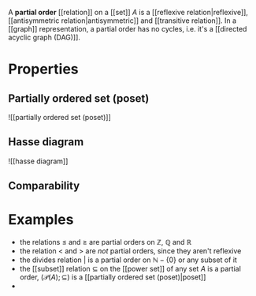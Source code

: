 
A **partial order** [[relation]] on a [[set]] $A$ is a [[reflexive relation|reflexive]], [[antisymmetric relation|antisymmetric]] and [[transitive relation]]. In a [[graph]] representation, a partial order has no cycles, i.e. it's a [[directed acyclic graph (DAG)]].

# Properties

## Partially ordered set (poset)
![[partially ordered set (poset)]]

## Hasse diagram
![[hasse diagram]]

## Comparability
> 




# Examples

- the relations $\leq$ and $\geq$ are partial orders on $\mathbb{Z}$, $\mathbb{Q}$ and $\mathbb{R}$
- the relation $<$ and $>$ are *not* partial orders, since they aren't reflexive
- the divides relation $|$ is a partial order on $\mathbb{N}-\{ 0 \}$ or any subset of it
- the [[subset]] relation $\subseteq$ on the [[power set]] of any set $A$ is a partial order, $(\mathcal{P}(A); \subseteq)$ is a [[partially ordered set (poset)|poset]]
- 